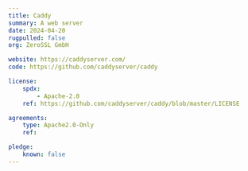 ```yaml
---
title: Caddy
summary: A web server
date: 2024-04-20
rugpulled: false
org: ZeroSSL GmbH

website: https://caddyserver.com/
code: https://github.com/caddyserver/caddy

license:
    spdx:
        - Apache-2.0
    ref: https://github.com/caddyserver/caddy/blob/master/LICENSE

agreements:
    type: Apache2.0-Only
    ref:

pledge:
    known: false
---
```

